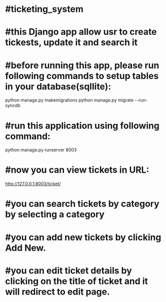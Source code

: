# #ticketing_system
# #this Django app allow usr to create tickests, update it and search it

# #before running this app, please run following commands to setup tables in your database(sqllite):
python manage.py makemigrations
python manage.py migrate --run-syncdb

# #run this application using following command:
python manage.py runserver 8003

# #now you can view tickets in URL:
http://127.0.0.1:8003/ticket/

# #you can search tickets by category by selecting a category

# #you can add new tickets by clicking Add New.

# #you can edit ticket details by clicking on the title of ticket and it will redirect to edit page.

